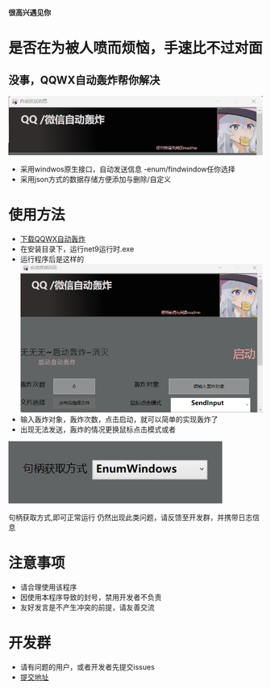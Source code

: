#### 很高兴遇见你
# 是否在为被人喷而烦恼，手速比不过对面
## 没事，QQWX自动轰炸帮你解决
![alt text](1.png)
- 采用windwos原生接口，自动发送信息
-enum/findwindow任你选择
- 采用json方式的数据存储方便添加与删除/自定义

# 使用方法
-  [下载QQWX自动轰炸](#releases/tag/v1.0.0)
- 在安装目录下，运行net9运行时.exe
- 运行程序后是这样的
![alt text](image.png)
- 输入轰炸对象，轰炸次数，点击启动，就可以简单的实现轰炸了
- 出现无法发送，轰炸的情况更换鼠标点击模式或者
>
![alt text](image-1.png)

句柄获取方式,即可正常运行
仍然出现此类问题，请反馈至开发群，并携带日志信息
>
# 注意事项
- 请合理使用该程序
- 因使用本程序导致的封号，禁用开发者不负责
- 友好发言是不产生冲突的前提，请友善交流

# 开发群
- 请有问题的用户，或者开发者先提交issues
- [提交地址](https://github.com/whyxiaoxing/qqwxbiubiubiu/issues)